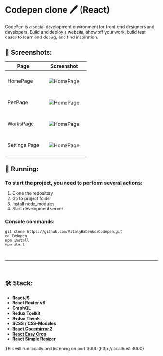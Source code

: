 # Codepen clone 🖊 (React)

CodePen is a social development environment for front-end designers and developers. Build and deploy a website, show off your work, build test cases to learn and debug, and find inspiration.

## 📸 Screenshots:

<table>
  <thead >
    <tr>
      <th style='text-align:center' >Page</th>
      <th style='text-align:center' >Screenshot</th>
    </tr>
  </thead>
  <tbody>
    <tr>
      <td>HomePage</td>
      <td style='padding: 25px'><img src="https://github.com/VitalyBabenko/CodePen/blob/main/src/assets/screenshots/HomePage.png?raw=true" alt="HomePage" ></td>
    </tr>
    <tr>
      <td  >PenPage</td>
      <td style='padding: 25px' >
      <img src="https://github.com/VitalyBabenko/CodePen/blob/main/src/assets/screenshots/PenPage.png?raw=true" alt="HomePage" >
      </td>
    </tr>
    <tr>
      <td>WorksPage</td>
      <td style='padding: 25px' >
      <img src="https://github.com/VitalyBabenko/CodePen/blob/main/src/assets/screenshots/WorksPage.png?raw=true" alt="HomePage" >
      </td>
    </tr>
    <tr>
      <td>Settings Page</td>
      <td style='padding: 25px' >
      <img src="https://github.com/VitalyBabenko/CodePen/blob/main/src/assets/screenshots/SettingsPage.png?raw=true" alt="HomePage" >
      </td>
    </tr>
  </tbody>
</table>

## 🏃 Running:

### To start the project, you need to perform several actions:

1. Сlone the repository
2. Go to project folder
3. Install node_modules
4. Start development server

### Console commands:

```
git clone https://github.com/VitalyBabenko/Codepen.git
cd Codepen
npm install
npm start
```

<br/>

---

<br/>

## 🛠 Stack:

- **ReactJS**
- **React Router v6**
- **GraphQL**
- **Redux Toolkit**
- **Redux Thunk**
- **SCSS / CSS-Modules**
- **[React Codemirror 2](https://www.npmjs.com/package/react-codemirror2)**
- **[React Easy Crop](https://www.npmjs.com/package/react-easy-crop)**
- **[React Simple Resizer](https://www.npmjs.com/package/react-simple-resizer)**

This will run locally and listening on port 3000 (http://localhost:3000)
